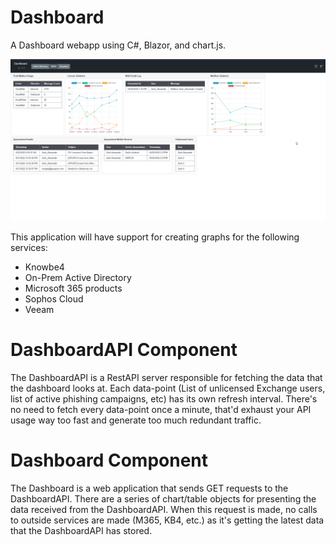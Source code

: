 # Dashboard
A Dashboard webapp using C#, Blazor, and chart.js.

<img src="https://github.com/zalexan1996/Dashboard/blob/main/2022-04-28%2012_06_26-.png?raw=true"></img>

This application will have support for creating graphs for the following services:
- Knowbe4
- On-Prem Active Directory
- Microsoft 365 products
- Sophos Cloud
- Veeam


# DashboardAPI Component
The DashboardAPI is a RestAPI server responsible for fetching the data that the dashboard looks at.
Each data-point (List of unlicensed Exchange users, list of active phishing campaigns, etc) has its own refresh interval.
There's no need to fetch every data-point once a minute, that'd exhaust your API usage way too fast and generate too much redundant traffic.

# Dashboard Component
The Dashboard is a web application that sends GET requests to the DashboardAPI. There are a series of chart/table objects for presenting the data
received from the DashboardAPI. When this request is made, no calls to outside services are made (M365, KB4, etc.) as it's getting the latest data that the DashboardAPI
has stored.
